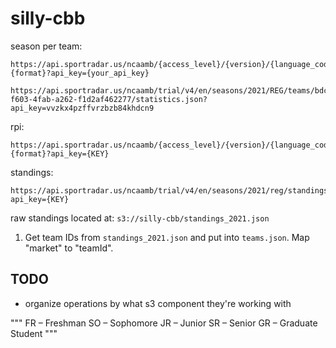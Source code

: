 # silly-cbb


season per team:
```
https://api.sportradar.us/ncaamb/{access_level}/{version}/{language_code}/seasons/{season_year}/{ncaamb_season}/teams/{team_id}/statistics.{format}?api_key={your_api_key}
```

```
https://api.sportradar.us/ncaamb/trial/v4/en/seasons/2021/REG/teams/bdc2561d-f603-4fab-a262-f1d2af462277/statistics.json?api_key=vvzkx4pzffvrzbzb84khdcn9
```


rpi:
```
https://api.sportradar.us/ncaamb/{access_level}/{version}/{language_code}/rpi/{season_year}/rankings.{format}?api_key={KEY}
```

standings:
```
https://api.sportradar.us/ncaamb/trial/v4/en/seasons/2021/reg/standings.json?api_key={KEY}
```

raw standings located at: `s3://silly-cbb/standings_2021.json`

1. Get team IDs from `standings_2021.json` and put into `teams.json`. Map "market" to "teamId".

## TODO

* organize operations by what s3 component they're working with

"""
FR – Freshman
SO – Sophomore
JR – Junior
SR – Senior
GR – Graduate Student
"""

